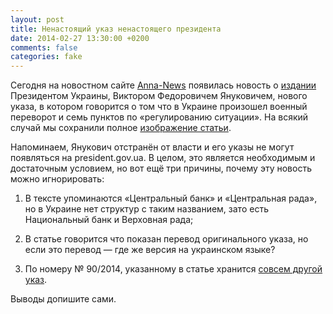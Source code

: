 ```yaml
---
layout: post
title: Ненастоящий указ ненастоящего президента
date: 2014-02-27 13:30:00 +0200
comments: false
categories: fake
---
```

Сегодня на новостном сайте [Anna-News](http://anna-news.info/) появилась новость о [издании](http://anna-news.info/node/13745) Президентом Украины, Виктором Федоровичем Януковичем, нового указа, в котором говорится о том что в Украине произошел военный переворот и семь пунктов по «регулированию ситуации». На всякий случай мы сохранили полное [изображение статьи](http://i.imgur.com/uV7egFF.jpg).  

Напоминаем, Янукович отстранён от власти и его указы не могут появляться на president.gov.ua. В целом, это является необходимым и достаточным условием, но вот ещё три причины, почему эту новость можно игнорировать:

1. В тексте упоминаются «Центральный банк» и «Центральная рада», но в Украине нет структур с таким названием, зато есть Национальный банк и Верховная рада;

2. В статье говорится что показан перевод оригинального указа, но если это перевод — где же версия на украинском языке?

3. По номеру № 90/2014, указанному в статье хранится [совсем другой указ](http://www.president.gov.ua/documents/16475.html).

Выводы допишите сами.